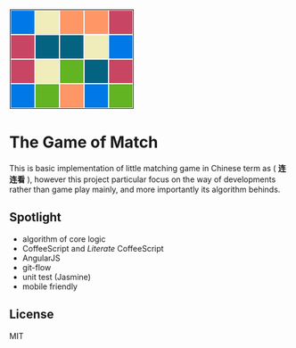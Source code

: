 [![logo](./image/logo.png)](http://imcotton.github.io/match/)

The Game of Match
=================

This is basic implementation of little matching game in Chinese term as
( **连连看** ), however this project particular focus on the way of
developments rather than game play mainly, and more importantly its algorithm
behinds.


Spotlight
---------

- algorithm of core logic
- CoffeeScript and *Literate* CoffeeScript
- AngularJS
- git-flow
- unit test (Jasmine)
- mobile friendly


License
-------
MIT
